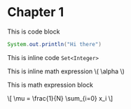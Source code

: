 # Chapter 1

This is code block
```java 
System.out.println("Hi there")
```

This is inline code `Set<Integer>`

This is inline math expression \\( \alpha \\)

This is math expression block

\\[
\mu = \frac{1}{N} \sum_{i=0} x_i
\\]

